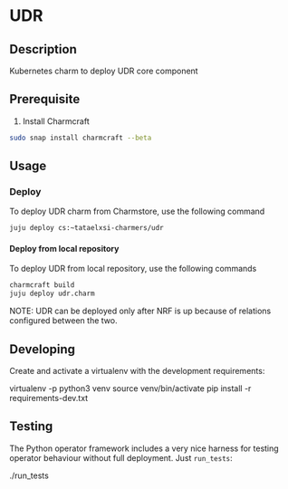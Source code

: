 <!--
 Copyright 2020 Tata Elxsi

 Licensed under the Apache License, Version 2.0 (the License); you may
 not use this file except in compliance with the License. You may obtain
 a copy of the License at

         http://www.apache.org/licenses/LICENSE-2.0

 Unless required by applicable law or agreed to in writing, software
 distributed under the License is distributed on an AS IS BASIS, WITHOUT
 WARRANTIES OR CONDITIONS OF ANY KIND, either express or implied. See the
 License for the specific language governing permissions and limitations
 under the License.

 For those usages not covered by the Apache License, Version 2.0 please
 contact: canonical@tataelxsi.onmicrosoft.com

 To get in touch with the maintainers, please contact:
 canonical@tataelxsi.onmicrosoft.com
-->

# UDR

## Description

Kubernetes charm to deploy UDR core component

## Prerequisite

1. Install Charmcraft

```bash
sudo snap install charmcraft --beta
```

## Usage

### Deploy

To deploy UDR charm from Charmstore, use the following command

```bash
juju deploy cs:~tataelxsi-charmers/udr
```

#### Deploy from local repository

To deploy UDR from local repository, use the following commands

```bash
charmcraft build
juju deploy udr.charm
```

NOTE: UDR can be deployed only after NRF is up because of
      relations configured between the two.

## Developing

Create and activate a virtualenv with the development requirements:

   virtualenv -p python3 venv
   source venv/bin/activate
   pip install -r requirements-dev.txt

## Testing

The Python operator framework includes a very nice harness for testing
operator behaviour without full deployment. Just `run_tests`:

   ./run_tests
